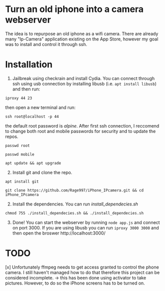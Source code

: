 # Turn an old iphone into a camera webserver

The idea is to repurpose an old iphone as a wifi camera. There are already many "Ip-Camera" application existing on the App Store, however my goal was to install and control it through ssh.

# Installation

1. Jailbreak using checkrain and install Cydia. You can connect through ssh using usb connection by installing libusb (i.e. ```apt install libusb```) and then run:

```iproxy 44 23```

then open a new terminal and run:

```ssh root@localhost -p 44```

the default root password is <em>alpine</em>. After first ssh connection, I reccomend to change both root and mobile passwords for security and to update the repos.

```passwd root```

```passwd mobile```

```apt update && apt upgrade```

2. Install git and clone the repo.

```apt install git```

```git clone https://github.com/Rage997/iPhone_IPcamera.git && cd iPhone_IPcamera```


2. Install the dependencies. You can run <em>install_dependecies.sh</em>

```chmod 755 ./install_dependecies.sh && ./install_dependecies.sh```

3. Done! You can start the webserver by running ```node app.js``` and connect on port 3000. If you are using libusb you can run ```iproxy 3000 3000``` and then open the broswer http://localhost:3000/

# TODO
[x] Unfortunately ffmpeg needs to get access granted to control the phone camera. I still haven't managed how to do that therefore this project can be considered incomplete. -> this has been done using activator to take pictures. However, to do so the iPhone screens has to be turned on.

